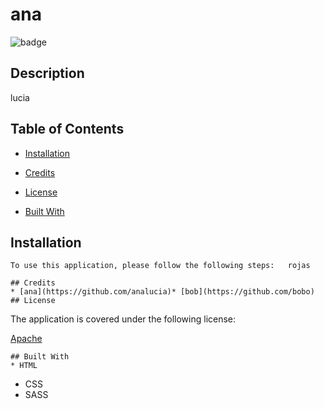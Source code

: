 # ana

  ![badge](https://img.shields.io/badge/license-Apache-blue)
    

## Description
  lucia
  
## Table of Contents
  * [Installation](#installation)

* [Credits](#credits)

* [License](#license)

* [Built With](#built-with)


## Installation
    To use this application, please follow the following steps:   rojas

    ## Credits
    * [ana](https://github.com/analucia)* [bob](https://github.com/bobo)
    ## License
    
  The application is covered under the following license:
  
  [Apache](https://choosealicense.com/licenses/Apache/)
    
    
    ## Built With
    * HTML
* CSS
* SASS

    
